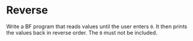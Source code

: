 # Reverse

Write a BF program that reads values until the user enters `0`.
It then prints the values back in reverse order.
The `0` must not be included.